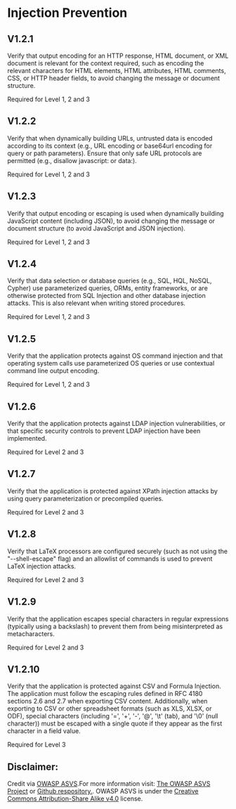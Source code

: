 #  Injection Prevention
## V1.2.1

Verify that output encoding for an HTTP response, HTML document, or XML document is relevant for the context required, such as encoding the relevant characters for HTML elements, HTML attributes, HTML comments, CSS, or HTTP header fields, to avoid changing the message or document structure.

Required for Level 1, 2 and 3

## V1.2.2

Verify that when dynamically building URLs, untrusted data is encoded according to its context (e.g., URL encoding or base64url encoding for query or path parameters). Ensure that only safe URL protocols are permitted (e.g., disallow javascript: or data:).

Required for Level 1, 2 and 3

## V1.2.3

Verify that output encoding or escaping is used when dynamically building JavaScript content (including JSON), to avoid changing the message or document structure (to avoid JavaScript and JSON injection).

Required for Level 1, 2 and 3

## V1.2.4

Verify that data selection or database queries (e.g., SQL, HQL, NoSQL, Cypher) use parameterized queries, ORMs, entity frameworks, or are otherwise protected from SQL Injection and other database injection attacks. This is also relevant when writing stored procedures.

Required for Level 1, 2 and 3

## V1.2.5

Verify that the application protects against OS command injection and that operating system calls use parameterized OS queries or use contextual command line output encoding.

Required for Level 1, 2 and 3

## V1.2.6

Verify that the application protects against LDAP injection vulnerabilities, or that specific security controls to prevent LDAP injection have been implemented.

Required for Level 2 and 3

## V1.2.7

Verify that the application is protected against XPath injection attacks by using query parameterization or precompiled queries.

Required for Level 2 and 3

## V1.2.8

Verify that LaTeX processors are configured securely (such as not using the "--shell-escape" flag) and an allowlist of commands is used to prevent LaTeX injection attacks.

Required for Level 2 and 3

## V1.2.9

Verify that the application escapes special characters in regular expressions (typically using a backslash) to prevent them from being misinterpreted as metacharacters.

Required for Level 2 and 3

## V1.2.10

Verify that the application is protected against CSV and Formula Injection. The application must follow the escaping rules defined in RFC 4180 sections 2.6 and 2.7 when exporting CSV content. Additionally, when exporting to CSV or other spreadsheet formats (such as XLS, XLSX, or ODF), special characters (including '=', '+', '-', '@', '\t' (tab), and '\0' (null character)) must be escaped with a single quote if they appear as the first character in a field value.

Required for Level 3

## Disclaimer:

Credit via [OWASP ASVS](https://owasp.org/www-project-application-security-verification-standard/).For more information visit: [The OWASP ASVS Project](https://owasp.org/www-project-application-security-verification-standard/) or [Github respository.](https://github.com/OWASP/ASVS). OWASP ASVS is under the [Creative Commons Attribution-Share Alike v4.0](https://github.com/OWASP/ASVS/blob/v5.0.0/LICENSE.md) license.

